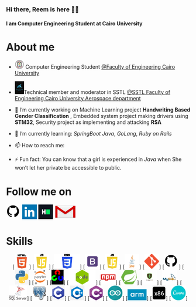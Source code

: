 ### Hi there, Reem is here 👋😊
#### I am Computer Engineering Student at Cairo University

<!--
**reem-atalah/reem-atalah** is a ✨ _special_ ✨ repository because its `README.md` (this file) appears on your GitHub profile.

Here are some ideas to get you started:


- 👯 I’m looking to collaborate on ...
- 🤔 I’m looking for help with ...
- 💬 Ask me about ...
- 😄 Pronouns: ...

-->
# About me 
- <img src="https://github.com/reem-atalah/reem-atalah/blob/main/imgs/CUFE.png" width="25" draggable="false"> Computer Engineering Student  <a href="http://eng.cu.edu.eg/ar/">@Faculty of Engineering Cairo University</a>
- <img src="https://github.com/reem-atalah/reem-atalah/blob/main/imgs/sstl.png" width="25" draggable="false">Technical member and moderator in SSTL  <a href="https://www.linkedin.com/company/sst-lab/mycompany/">@SSTL Faculty of Engineering Cairo University Aerospace department</a>

- 🔭 I’m currently working on Machine Learning project **Handwriting Based Gender Classification** , Embedded system project making drivers using **STM32**, Security project as implementing and attacking **RSA**

- 🌱 I’m currently learning: *SpringBoot Java*, *GoLang*, *Ruby on Rails*

- 📫 How to reach me: 

- ⚡ Fun fact: You can know that a girl is experienced in *Java* when She won’t let her private be accessible to public.

# Follow me on
[<img src='https://github.com/reem-atalah/reem-atalah/blob/main/imgs/github.jpg' alt='github' height='40'>](https://github.com/reem-atalah)  [<img src='https://github.com/reem-atalah/reem-atalah/blob/main/imgs/linkedin.jpg' alt='linkedin' height='40'>](https://www.linkedin.com/in/reem-attallah-4484b9190/)  [<img src='https://github.com/reem-atalah/reem-atalah/blob/main/imgs/HackerRank.jpg' alt='hackerrank' height='40'>](https://www.hackerrank.com/reem_atalah1)  [<img src='https://github.com/reem-atalah/reem-atalah/blob/main/imgs/gmail.jpg' alt='gmail' height='40'>](mailto:reem.atalah1@gmail.com)  

# Skills
<div align="center">
[<img src='https://github.com/reem-atalah/reem-atalah/blob/main/imgs/html.jpg' height='40'>]  
[<img src='https://github.com/reem-atalah/reem-atalah/blob/main/imgs/js.png' height='40'>] 
[<img src='https://github.com/reem-atalah/reem-atalah/blob/main/imgs/css.png' height='40'>]
[<img src='https://github.com/reem-atalah/reem-atalah/blob/main/imgs/bootstrap.jpg' height='40'>]
[<img src='https://github.com/reem-atalah/reem-atalah/blob/main/imgs/js.png' height='40'>]
[<img src='https://github.com/reem-atalah/reem-atalah/blob/main/imgs/java.jpg' height='40'>]
[<img src='https://github.com/reem-atalah/reem-atalah/blob/main/imgs/Git.png' height='40'>]
[<img src='https://github.com/reem-atalah/reem-atalah/blob/main/imgs/github.jpg' height='40'>]
[<img src='https://github.com/reem-atalah/reem-atalah/blob/main/imgs/python.png' height='40'>] 
[<img src='https://github.com/reem-atalah/reem-atalah/blob/main/imgs/jupyter.png' height='40'>] 
[<img src='https://github.com/reem-atalah/reem-atalah/blob/main/imgs/opencv.png' height='40'>] 
[<img src='https://github.com/reem-atalah/reem-atalah/blob/main/imgs/node.png' height='40'>] 
[<img src='https://github.com/reem-atalah/reem-atalah/blob/main/imgs/npm.png' height='40'>] 
[<img src='https://github.com/reem-atalah/reem-atalah/blob/main/imgs/spring.png' height='40'>]
[<img src='https://github.com/reem-atalah/reem-atalah/blob/main/imgs/mongodb.jpg' height='40'>]
[<img src='https://github.com/reem-atalah/reem-atalah/blob/main/imgs/mysql.png' height='40'>] 
[<img src='https://github.com/reem-atalah/reem-atalah/blob/main/imgs/microsoftSQL.png' height='40'>] 
[<img src='https://github.com/reem-atalah/reem-atalah/blob/main/imgs/postgresql.jpg' height='40'>]
[<img src='https://github.com/reem-atalah/reem-atalah/blob/main/imgs/c.png' height='40'>]
[<img src='https://github.com/reem-atalah/reem-atalah/blob/main/imgs/cpp.png' height='40'>]
[<img src='https://github.com/reem-atalah/reem-atalah/blob/main/imgs/csharp.png' height='40'>]
[<img src='https://github.com/reem-atalah/reem-atalah/blob/main/imgs/arduino.jpg' height='40'>]
[<img src='https://github.com/reem-atalah/reem-atalah/blob/main/imgs/arm.png' height='30'>] 
[<img src='https://github.com/reem-atalah/reem-atalah/blob/main/imgs/assembly.png' height='40'>] 
[<img src='https://github.com/reem-atalah/reem-atalah/blob/main/imgs/canva.png' height='40'>]
</div>

  <!--
[![Anurag's github stats](https://github-readme-stats.vercel.app/api?username=osamamagdy&count_private=true&show_icons=true&theme=radical(https://github.com/anuraghazra/github-readme-stats)
[![Top Langs](https://github-readme-stats.vercel.app/api/top-langs/?username=osamamagdy&show_icons=true&theme=radical&layout=compact(https://github.com/anuraghazra/github-readme-stats)
</div>


<p align="center"> 
  Visitor count<br>
  <img src="https://profile-counter.glitch.me/reem-atalah/count.svg" />
</p> -->


